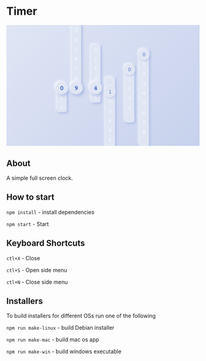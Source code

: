 # Timer

![Preview of timer](assets/imgs/timer.png "Timer")

## About

A simple full screen clock.

## How to start

```npm install``` - install dependencies

```npm start``` - Start

## Keyboard Shortcuts

```ctl+X``` - Close

```ctl+S``` - Open side menu

```ctl+N``` - Close side menu

## Installers

To build installers for different OSs run one of the following

``` npm run make-linux ``` - build Debian installer

``` npm run make-mac ``` - build mac os app

``` npm run make-win ``` - build windows executable 
